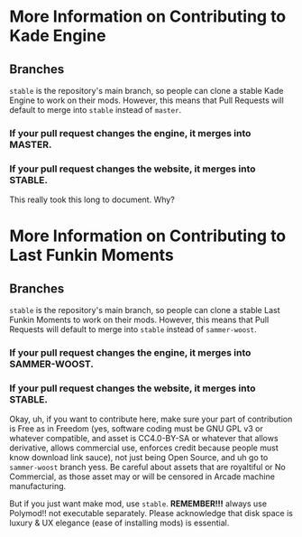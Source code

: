 # More Information on Contributing to Kade Engine

## Branches
`stable` is the repository's main branch, so people can clone a stable Kade Engine to work on their mods. However, this means that Pull Requests will default to merge into
`stable` instead of `master`.

### If your pull request changes the engine, it merges into MASTER.
### If your pull request changes the website, it merges into STABLE.

This really took this long to document. Why?

# More Information on Contributing to Last Funkin Moments

## Branches
`stable` is the repository's main branch, so people can clone a stable Last Funkin Moments to work on their mods. However, this means that Pull Requests will default to merge into
`stable` instead of `sammer-woost`.

### If your pull request changes the engine, it merges into SAMMER-WOOST.
### If your pull request changes the website, it merges into STABLE.

Okay, uh, if you want to contribute here, make sure your part of contribution is Free as in Freedom (yes, software coding must be GNU GPL v3 or whatever compatible, and asset is CC4.0-BY-SA or whatever that allows derivative, allows commercial use, enforces credit because people must know download link sauce), not just being Open Source, and uh go to `sammer-woost` branch yess. Be careful about assets that are royaltiful or No Commercial, as those asset may or will be censored in Arcade machine manufacturing.

But if you just want make mod, use `stable`. **REMEMBER!!!** always use Polymod!! not executable separately. Please acknowledge that disk space is luxury & UX elegance (ease of installing mods) is essential.
